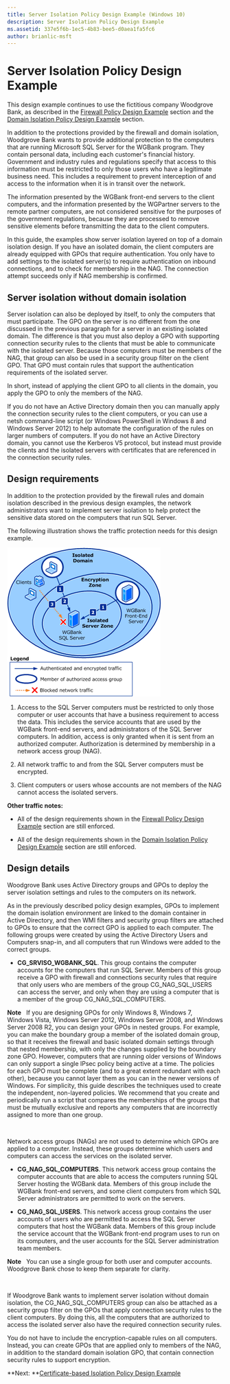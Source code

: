 ```yaml
---
title: Server Isolation Policy Design Example (Windows 10)
description: Server Isolation Policy Design Example
ms.assetid: 337e5f6b-1ec5-4b83-bee5-d0aea1fa5fc6
author: brianlic-msft
---
```


# Server Isolation Policy Design Example


This design example continues to use the fictitious company Woodgrove Bank, as described in the [Firewall Policy Design Example](../p_server_archive/firewall-policy-design-example.md) section and the [Domain Isolation Policy Design Example](../p_server_archive/domain-isolation-policy-design-example.md) section.

In addition to the protections provided by the firewall and domain isolation, Woodgrove Bank wants to provide additional protection to the computers that are running Microsoft SQL Server for the WGBank program. They contain personal data, including each customer's financial history. Government and industry rules and regulations specify that access to this information must be restricted to only those users who have a legitimate business need. This includes a requirement to prevent interception of and access to the information when it is in transit over the network.

The information presented by the WGBank front-end servers to the client computers, and the information presented by the WGPartner servers to the remote partner computers, are not considered sensitive for the purposes of the government regulations, because they are processed to remove sensitive elements before transmitting the data to the client computers.

In this guide, the examples show server isolation layered on top of a domain isolation design. If you have an isolated domain, the client computers are already equipped with GPOs that require authentication. You only have to add settings to the isolated server(s) to require authentication on inbound connections, and to check for membership in the NAG. The connection attempt succeeds only if NAG membership is confirmed.

## Server isolation without domain isolation


Server isolation can also be deployed by itself, to only the computers that must participate. The GPO on the server is no different from the one discussed in the previous paragraph for a server in an existing isolated domain. The difference is that you must also deploy a GPO with supporting connection security rules to the clients that must be able to communicate with the isolated server. Because those computers must be members of the NAG, that group can also be used in a security group filter on the client GPO. That GPO must contain rules that support the authentication requirements of the isolated server.

In short, instead of applying the client GPO to all clients in the domain, you apply the GPO to only the members of the NAG.

If you do not have an Active Directory domain then you can manually apply the connection security rules to the client computers, or you can use a netsh command-line script (or Windows PowerShell in Windows 8 and Windows Server 2012) to help automate the configuration of the rules on larger numbers of computers. If you do not have an Active Directory domain, you cannot use the Kerberos V5 protocol, but instead must provide the clients and the isolated servers with certificates that are referenced in the connection security rules.

## Design requirements


In addition to the protection provided by the firewall rules and domain isolation described in the previous design examples, the network administrators want to implement server isolation to help protect the sensitive data stored on the computers that run SQL Server.

The following illustration shows the traffic protection needs for this design example.

![isolated server example](images/wfas-design3example1.gif)

1.  Access to the SQL Server computers must be restricted to only those computer or user accounts that have a business requirement to access the data. This includes the service accounts that are used by the WGBank front-end servers, and administrators of the SQL Server computers. In addition, access is only granted when it is sent from an authorized computer. Authorization is determined by membership in a network access group (NAG).

2.  All network traffic to and from the SQL Server computers must be encrypted.

3.  Client computers or users whose accounts are not members of the NAG cannot access the isolated servers.

**Other traffic notes:**

-   All of the design requirements shown in the [Firewall Policy Design Example](../p_server_archive/firewall-policy-design-example.md) section are still enforced.

-   All of the design requirements shown in the [Domain Isolation Policy Design Example](../p_server_archive/domain-isolation-policy-design-example.md) section are still enforced.

## Design details


Woodgrove Bank uses Active Directory groups and GPOs to deploy the server isolation settings and rules to the computers on its network.

As in the previously described policy design examples, GPOs to implement the domain isolation environment are linked to the domain container in Active Directory, and then WMI filters and security group filters are attached to GPOs to ensure that the correct GPO is applied to each computer. The following groups were created by using the Active Directory Users and Computers snap-in, and all computers that run Windows were added to the correct groups.

-   **CG\_SRVISO\_WGBANK\_SQL**. This group contains the computer accounts for the computers that run SQL Server. Members of this group receive a GPO with firewall and connections security rules that require that only users who are members of the group CG\_NAG\_SQL\_USERS can access the server, and only when they are using a computer that is a member of the group CG\_NAG\_SQL\_COMPUTERS.

**Note**  
If you are designing GPOs for only Windows 8, Windows 7, Windows Vista, Windows Server 2012, Windows Server 2008, and Windows Server 2008 R2, you can design your GPOs in nested groups. For example, you can make the boundary group a member of the isolated domain group, so that it receives the firewall and basic isolated domain settings through that nested membership, with only the changes supplied by the boundary zone GPO. However, computers that are running older versions of Windows can only support a single IPsec policy being active at a time. The policies for each GPO must be complete (and to a great extent redundant with each other), because you cannot layer them as you can in the newer versions of Windows. For simplicity, this guide describes the techniques used to create the independent, non-layered policies. We recommend that you create and periodically run a script that compares the memberships of the groups that must be mutually exclusive and reports any computers that are incorrectly assigned to more than one group.

 

Network access groups (NAGs) are not used to determine which GPOs are applied to a computer. Instead, these groups determine which users and computers can access the services on the isolated server.

-   **CG\_NAG\_SQL\_COMPUTERS**. This network access group contains the computer accounts that are able to access the computers running SQL Server hosting the WGBank data. Members of this group include the WGBank front-end servers, and some client computers from which SQL Server administrators are permitted to work on the servers.

-   **CG\_NAG\_SQL\_USERS**. This network access group contains the user accounts of users who are permitted to access the SQL Server computers that host the WGBank data. Members of this group include the service account that the WGBank front-end program uses to run on its computers, and the user accounts for the SQL Server administration team members.

**Note**  
You can use a single group for both user and computer accounts. Woodgrove Bank chose to keep them separate for clarity.

 

If Woodgrove Bank wants to implement server isolation without domain isolation, the CG\_NAG\_SQL\_COMPUTERS group can also be attached as a security group filter on the GPOs that apply connection security rules to the client computers. By doing this, all the computers that are authorized to access the isolated server also have the required connection security rules.

You do not have to include the encryption-capable rules on all computers. Instead, you can create GPOs that are applied only to members of the NAG, in addition to the standard domain isolation GPO, that contain connection security rules to support encryption.

**Next: **[Certificate-based Isolation Policy Design Example](../p_server_archive/certificate-based-isolation-policy-design-example.md)

 

 





